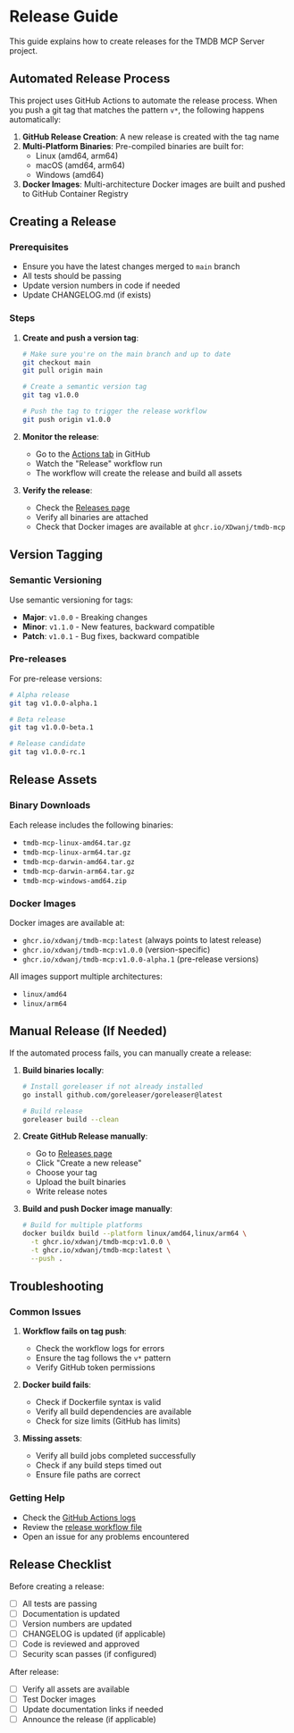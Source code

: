 # Release Guide

This guide explains how to create releases for the TMDB MCP Server project.

## Automated Release Process

This project uses GitHub Actions to automate the release process. When you push a git tag that matches the pattern `v*`, the following happens automatically:

1. **GitHub Release Creation**: A new release is created with the tag name
2. **Multi-Platform Binaries**: Pre-compiled binaries are built for:
   - Linux (amd64, arm64)
   - macOS (amd64, arm64)
   - Windows (amd64)
3. **Docker Images**: Multi-architecture Docker images are built and pushed to GitHub Container Registry

## Creating a Release

### Prerequisites

- Ensure you have the latest changes merged to `main` branch
- All tests should be passing
- Update version numbers in code if needed
- Update CHANGELOG.md (if exists)

### Steps

1. **Create and push a version tag**:
   ```bash
   # Make sure you're on the main branch and up to date
   git checkout main
   git pull origin main

   # Create a semantic version tag
   git tag v1.0.0

   # Push the tag to trigger the release workflow
   git push origin v1.0.0
   ```

2. **Monitor the release**:
   - Go to the [Actions tab](https://github.com/XDwanj/tmdb-mcp/actions) in GitHub
   - Watch the "Release" workflow run
   - The workflow will create the release and build all assets

3. **Verify the release**:
   - Check the [Releases page](https://github.com/XDwanj/tmdb-mcp/releases)
   - Verify all binaries are attached
   - Check that Docker images are available at `ghcr.io/XDwanj/tmdb-mcp`

## Version Tagging

### Semantic Versioning

Use semantic versioning for tags:
- **Major**: `v1.0.0` - Breaking changes
- **Minor**: `v1.1.0` - New features, backward compatible
- **Patch**: `v1.0.1` - Bug fixes, backward compatible

### Pre-releases

For pre-release versions:
```bash
# Alpha release
git tag v1.0.0-alpha.1

# Beta release
git tag v1.0.0-beta.1

# Release candidate
git tag v1.0.0-rc.1
```

## Release Assets

### Binary Downloads

Each release includes the following binaries:
- `tmdb-mcp-linux-amd64.tar.gz`
- `tmdb-mcp-linux-arm64.tar.gz`
- `tmdb-mcp-darwin-amd64.tar.gz`
- `tmdb-mcp-darwin-arm64.tar.gz`
- `tmdb-mcp-windows-amd64.zip`

### Docker Images

Docker images are available at:
- `ghcr.io/xdwanj/tmdb-mcp:latest` (always points to latest release)
- `ghcr.io/xdwanj/tmdb-mcp:v1.0.0` (version-specific)
- `ghcr.io/xdwanj/tmdb-mcp:v1.0.0-alpha.1` (pre-release versions)

All images support multiple architectures:
- `linux/amd64`
- `linux/arm64`

## Manual Release (If Needed)

If the automated process fails, you can manually create a release:

1. **Build binaries locally**:
   ```bash
   # Install goreleaser if not already installed
   go install github.com/goreleaser/goreleaser@latest

   # Build release
   goreleaser build --clean
   ```

2. **Create GitHub Release manually**:
   - Go to [Releases page](https://github.com/XDwanj/tmdb-mcp/releases)
   - Click "Create a new release"
   - Choose your tag
   - Upload the built binaries
   - Write release notes

3. **Build and push Docker image manually**:
   ```bash
   # Build for multiple platforms
   docker buildx build --platform linux/amd64,linux/arm64 \
     -t ghcr.io/xdwanj/tmdb-mcp:v1.0.0 \
     -t ghcr.io/xdwanj/tmdb-mcp:latest \
     --push .
   ```

## Troubleshooting

### Common Issues

1. **Workflow fails on tag push**:
   - Check the workflow logs for errors
   - Ensure the tag follows the `v*` pattern
   - Verify GitHub token permissions

2. **Docker build fails**:
   - Check if Dockerfile syntax is valid
   - Verify all build dependencies are available
   - Check for size limits (GitHub has limits)

3. **Missing assets**:
   - Verify all build jobs completed successfully
   - Check if any build steps timed out
   - Ensure file paths are correct

### Getting Help

- Check the [GitHub Actions logs](https://github.com/XDwanj/tmdb-mcp/actions)
- Review the [release workflow file](../.github/workflows/release.yml)
- Open an issue for any problems encountered

## Release Checklist

Before creating a release:

- [ ] All tests are passing
- [ ] Documentation is updated
- [ ] Version numbers are updated
- [ ] CHANGELOG is updated (if applicable)
- [ ] Code is reviewed and approved
- [ ] Security scan passes (if configured)

After release:

- [ ] Verify all assets are available
- [ ] Test Docker images
- [ ] Update documentation links if needed
- [ ] Announce the release (if applicable)